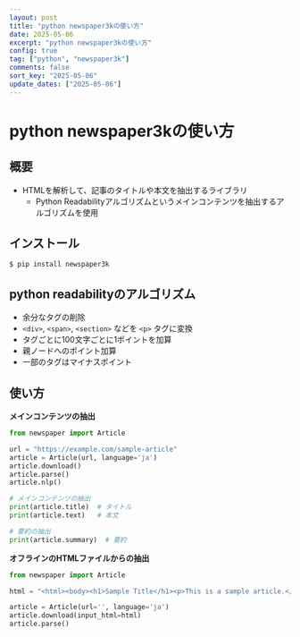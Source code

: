 ```yaml
---
layout: post
title: "python newspaper3kの使い方"
date: 2025-05-06
excerpt: "python newspaper3kの使い方"
config: true
tag: ["python", "newspaper3k"]
comments: false
sort_key: "2025-05-06"
update_dates: ["2025-05-06"]
---
```


# python newspaper3kの使い方

## 概要
 - HTMLを解析して、記事のタイトルや本文を抽出するライブラリ
   - Python Readabilityアルゴリズムというメインコンテンツを抽出するアルゴリズムを使用

## インストール

```console
$ pip install newspaper3k
```

## python readabilityのアルゴリズム
 - 余分なタグの削除
 - `<div>`, `<span>`, `<section>` などを `<p>` タグに変換
 - タグごとに100文字ごとに1ポイントを加算
 - 親ノードへのポイント加算
 - 一部のタグはマイナスポイント

## 使い方

**メインコンテンツの抽出**

```python
from newspaper import Article

url = "https://example.com/sample-article"
article = Article(url, language='ja')
article.download()
article.parse()
article.nlp()

# メインコンテンツの抽出
print(article.title)  # タイトル
print(article.text)   # 本文

# 要約の抽出
print(article.summary)  # 要約
```

**オフラインのHTMLファイルからの抽出**

```python
from newspaper import Article

html = "<html><body><h1>Sample Title</h1><p>This is a sample article.</p></body></html>"

article = Article(url='', language='ja')
article.download(input_html=html)
article.parse()
```
